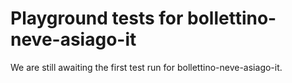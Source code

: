 # Playground tests for bollettino-neve-asiago-it
We are still awaiting the first test run for bollettino-neve-asiago-it.
